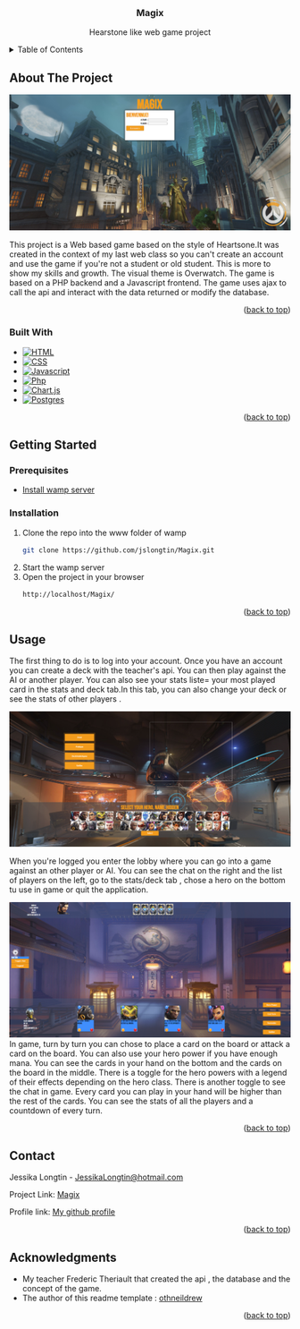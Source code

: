 
<a name="readme-top"></a>


<!-- PROJECT LOGO -->
<br />
<div align="center">
<h3 align="center">Magix</h3>

  <p align="center">
    Hearstone like web game project
  </p>
</div>


<!-- TABLE OF CONTENTS -->
<details>
  <summary>Table of Contents</summary>
  <ol>
    <li>
      <a href="#about-the-project">About The Project</a>
      <ul>
        <li><a href="#built-with">Built With</a></li>
      </ul>
    </li>
    <li>
      <a href="#getting-started">Getting Started</a>
      <ul>
        <li><a href="#prerequisites">Prerequisites</a></li>
        <li><a href="#installation">Installation</a></li>
      </ul>
    </li>
    <li><a href="#usage">Usage</a></li>
    <li><a href="#contact">Contact</a></li>
    <li><a href="#acknowledgments">Acknowledgments</a></li>
  </ol>
</details>


<!-- ABOUT THE PROJECT -->
## About The Project
![Home][homepage-screenshot]

This project is a Web based game based on the style of Heartsone.It was created in the context of my last web class so you can't create an account and use the game if you're not a student or old student. This is more to show my skills and growth.  The visual theme is Overwatch. The game is based on a PHP backend and a Javascript frontend. The game uses ajax to call the api and interact with the data returned or modify the database. 

<p align="right">(<a href="#readme-top">back to top</a>)</p>



### Built With

* [![HTML][HTML5]][html-url]
* [![CSS][CSS3]][css-url]
* [![Javascript][Javascript]][js-url]
* [![Php][PHP]][php-url]
* [![Chart.js][Chart.js]][Chart.js-url]
* [![Postgres][Postgres]][Postgres-url]


<p align="right">(<a href="#readme-top">back to top</a>)</p>



<!-- GETTING STARTED -->
## Getting Started


### Prerequisites

* [Install wamp server](https://www.wampserver.com/en/download-wampserver-64bits/#)
  

### Installation

1. Clone the repo into the www folder of wamp
   ```sh
   git clone https://github.com/jslongtin/Magix.git
   ```
2. Start the wamp server
3. Open the project in your browser
   ```sh
   http://localhost/Magix/
   ```
  


<p align="right">(<a href="#readme-top">back to top</a>)</p>



<!-- USAGE EXAMPLES -->
## Usage

The first thing to do is to log into your account. Once you have an account you can create a deck with the teacher's api. You can then play against the AI or another player. You can also see your stats liste= your most played card in the stats and deck tab.In this tab, you can also change your deck or see the stats of other players .

![Lobby][lobby-screenshot]

When you're logged you enter the lobby where you can go into a game against an other player or AI. You can see the chat on the right and the list of players on the left, go to the stats/deck tab , chose a hero on the bottom tu use in game or quit the application.

![InGame][in-game-screenshot]
In game, turn by turn you can chose to place a card on the board or attack a card on the board. You can also use your hero power if you have enough mana.  You can see the cards in your hand on the bottom and the cards on the board in the middle. There is a toggle for the hero powers with a legend of their effects depending on the hero class. There is another toggle to see the chat in game. Every card you can play in your hand will be higher than the rest of the cards. You can see the stats of all the players and a countdown of every turn.



<p align="right">(<a href="#readme-top">back to top</a>)</p>


<!-- CONTACT -->
## Contact

Jessika Longtin -  JessikaLongtin@hotmail.com

Project Link: [Magix](https://github.com/jslongtin/Magix)

Profile link: [My github profile](https://github.com/jslongtin)

<p align="right">(<a href="#readme-top">back to top</a>)</p>



<!-- ACKNOWLEDGMENTS -->
## Acknowledgments

* My teacher Frederic Theriault that created the api , the database and the concept of the game.
* The author of this readme template : [othneildrew](https://github.com/othneildrew/Best-README-Template)

<p align="right">(<a href="#readme-top">back to top</a>)</p>



<!-- MARKDOWN LINKS & IMAGES -->
<!-- https://www.markdownguide.org/basic-syntax/#reference-style-links -->

[HTML5]: https://img.shields.io/badge/html5-%23E34F26.svg?style=for-the-badge&logo=html5&logoColor=white
[html-url]: https://html.com
[CSS3]: https://img.shields.io/badge/css3-%231572B6.svg?style=for-the-badge&logo=css3&logoColor=white 
[css-url]: https://www.css3.com
[JavaScript]: https://img.shields.io/badge/javascript-%23323330.svg?style=for-the-badge&logo=javascript&logoColor=%23F7DF1E 
[js-url]: https://www.javascript.com
[PHP]: https://img.shields.io/badge/php-%23777BB4.svg?style=for-the-badge&logo=php&logoColor=white 
[php-url]: https://www.php.net
[Chart.js]: https://img.shields.io/badge/chart.js-F5788D.svg?style=for-the-badge&logo=chart.js&logoColor=white 
[Chart.js-url]: https://www.chartjs.org
[Postgres]: https://img.shields.io/badge/postgres-%23316192.svg?style=for-the-badge&logo=postgresql&logoColor=white
[Postgres-url]: https://www.postgresql.org 
[homepage-screenshot]: Doc/Magixindex.png
[lobby-screenshot]: Doc/MagixLobby.png
[in-game-screenshot]: Doc/MagixGamelobby.png


[contributors-shield]: https://img.shields.io/github/contributors/github_username/repo_name.svg?style=for-the-badge
[contributors-url]: https://github.com/github_username/repo_name/graphs/contributors
[forks-shield]: https://img.shields.io/github/forks/github_username/repo_name.svg?style=for-the-badge
[forks-url]: https://github.com/github_username/repo_name/network/members
[stars-shield]: https://img.shields.io/github/stars/github_username/repo_name.svg?style=for-the-badge
[stars-url]: https://github.com/github_username/repo_name/stargazers
[issues-shield]: https://img.shields.io/github/issues/github_username/repo_name.svg?style=for-the-badge
[issues-url]: https://github.com/github_username/repo_name/issues
[license-shield]: https://img.shields.io/github/license/github_username/repo_name.svg?style=for-the-badge
[license-url]: https://github.com/github_username/repo_name/blob/master/LICENSE.txt
[linkedin-shield]: https://img.shields.io/badge/-LinkedIn-black.svg?style=for-the-badge&logo=linkedin&colorB=555
[linkedin-url]: https://linkedin.com/in/linkedin_username
[product-screenshot]: images/screenshot.png
[Next.js]: https://img.shields.io/badge/next.js-000000?style=for-the-badge&logo=nextdotjs&logoColor=white
[Next-url]: https://nextjs.org/
[React.js]: https://img.shields.io/badge/React-20232A?style=for-the-badge&logo=react&logoColor=61DAFB
[React-url]: https://reactjs.org/
[Vue.js]: https://img.shields.io/badge/Vue.js-35495E?style=for-the-badge&logo=vuedotjs&logoColor=4FC08D
[Vue-url]: https://vuejs.org/
[Angular.io]: https://img.shields.io/badge/Angular-DD0031?style=for-the-badge&logo=angular&logoColor=white
[Angular-url]: https://angular.io/
[Svelte.dev]: https://img.shields.io/badge/Svelte-4A4A55?style=for-the-badge&logo=svelte&logoColor=FF3E00
[Svelte-url]: https://svelte.dev/
[Laravel.com]: https://img.shields.io/badge/Laravel-FF2D20?style=for-the-badge&logo=laravel&logoColor=white
[Laravel-url]: https://laravel.com
[Bootstrap.com]: https://img.shields.io/badge/Bootstrap-563D7C?style=for-the-badge&logo=bootstrap&logoColor=white
[Bootstrap-url]: https://getbootstrap.com
[JQuery.com]: https://img.shields.io/badge/jQuery-0769AD?style=for-the-badge&logo=jquery&logoColor=white
[JQuery-url]: https://jquery.com 